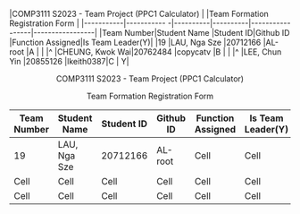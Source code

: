 |COMP3111 S2023 - Team Project (PPC1 Calculator)                                       |
|Team Formation Registration Form                                                      |
|-----------|-----------    -|----------|----------|-----------------|-----------------|
|Team Number|Student Name    |Student ID|Github ID |Function Assigned|Is Team Leader(Y)|
|19         |LAU, Nga Sze    |20712166  |AL-root   |A                |                 |
|^          |CHEUNG, Kwok Wai|20762484  |copycatv  |B                |                 |
|^          |LEE, Chun Yin   |20855126  |lkeith0387|C                |                Y|





<p align="center"> COMP3111 S2023 - Team Project (PPC1 Calculator) </p>
<p align="center"> Team Formation Registration Form </p>

<table>
  <thead>
    <tr>
      <th>Team Number</th>
      <th>Student Name</th>
      <th>Student ID</th>
      <th>Github ID</th>
      <th>Function Assigned</th>
      <th>Is Team Leader(Y)</th>
    </tr>
  </thead>
  <tbody>
    <tr>
      <td>19</td>
      <td>LAU, Nga Sze  </td>
      <td>20712166</td>
      <td>AL-root</td>
      <td>Cell</td>
      <td>Cell</td>
    </tr>
    <tr>
      <td>Cell</td>
      <td>Cell</td>
      <td>Cell</td>
      <td>Cell</td>
      <td>Cell</td>
      <td>Cell</td>
    </tr>
    <tr>
      <td>Cell</td>
      <td>Cell</td>
      <td>Cell</td>
      <td>Cell</td>
      <td>Cell</td>
      <td>Cell</td>
    </tr>
  </tbody>
</table>

